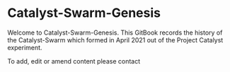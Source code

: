 # Catalyst-Swarm-Genesis

Welcome to Catalyst-Swarm-Genesis. This GitBook records the history of the Catalyst-Swarm which formed in April 2021 out of the Project Catalyst experiment.

To add, edit or amend content please contact 




